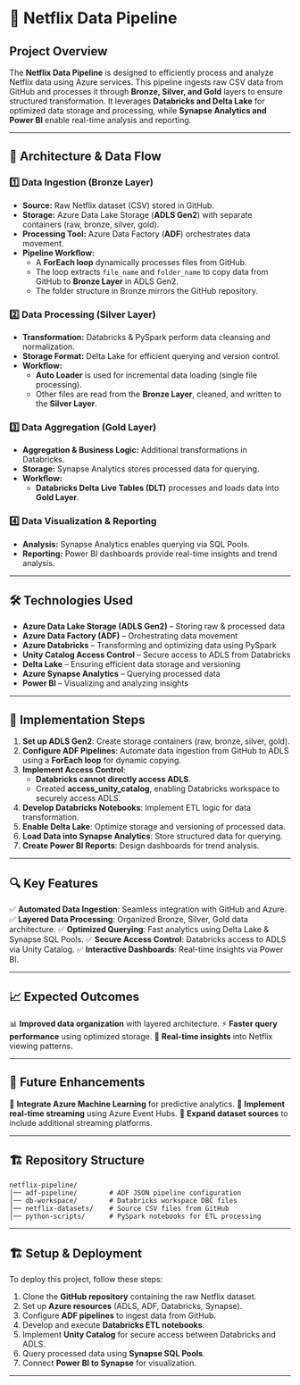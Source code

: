 # 📌 Netflix Data Pipeline

## Project Overview
The **Netflix Data Pipeline** is designed to efficiently process and analyze Netflix data using Azure services. This pipeline ingests raw CSV data from GitHub and processes it through **Bronze, Silver, and Gold** layers to ensure structured transformation. It leverages **Databricks and Delta Lake** for optimized data storage and processing, while **Synapse Analytics and Power BI** enable real-time analysis and reporting.

---

## 📂 Architecture & Data Flow

### 1️⃣ Data Ingestion (Bronze Layer)
- **Source:** Raw Netflix dataset (CSV) stored in GitHub.
- **Storage:** Azure Data Lake Storage (**ADLS Gen2**) with separate containers (raw, bronze, silver, gold).
- **Processing Tool:** Azure Data Factory (**ADF**) orchestrates data movement.
- **Pipeline Workflow:**
  - A **ForEach loop** dynamically processes files from GitHub.
  - The loop extracts `file_name` and `folder_name` to copy data from GitHub to **Bronze Layer** in ADLS Gen2.
  - The folder structure in Bronze mirrors the GitHub repository.

### 2️⃣ Data Processing (Silver Layer)
- **Transformation:** Databricks & PySpark perform data cleansing and normalization.
- **Storage Format:** Delta Lake for efficient querying and version control.
- **Workflow:**
  - **Auto Loader** is used for incremental data loading (single file processing).
  - Other files are read from the **Bronze Layer**, cleaned, and written to the **Silver Layer**.

### 3️⃣ Data Aggregation (Gold Layer)
- **Aggregation & Business Logic:** Additional transformations in Databricks.
- **Storage:** Synapse Analytics stores processed data for querying.
- **Workflow:**
  - **Databricks Delta Live Tables (DLT)** processes and loads data into **Gold Layer**.

### 4️⃣ Data Visualization & Reporting
- **Analysis:** Synapse Analytics enables querying via SQL Pools.
- **Reporting:** Power BI dashboards provide real-time insights and trend analysis.

---

## 🛠️ Technologies Used
- **Azure Data Lake Storage (ADLS Gen2)** – Storing raw & processed data
- **Azure Data Factory (ADF)** – Orchestrating data movement
- **Azure Databricks** – Transforming and optimizing data using PySpark
- **Unity Catalog Access Control** – Secure access to ADLS from Databricks
- **Delta Lake** – Ensuring efficient data storage and versioning
- **Azure Synapse Analytics** – Querying processed data
- **Power BI** – Visualizing and analyzing insights

---

## 🚀 Implementation Steps
1. **Set up ADLS Gen2**: Create storage containers (raw, bronze, silver, gold).
2. **Configure ADF Pipelines**: Automate data ingestion from GitHub to ADLS using a **ForEach loop** for dynamic copying.
3. **Implement Access Control**:
   - **Databricks cannot directly access ADLS**.
   - Created **access_unity_catalog**, enabling Databricks workspace to securely access ADLS.
4. **Develop Databricks Notebooks**: Implement ETL logic for data transformation.
5. **Enable Delta Lake**: Optimize storage and versioning of processed data.
6. **Load Data into Synapse Analytics**: Store structured data for querying.
7. **Create Power BI Reports**: Design dashboards for trend analysis.

---

## 🔍 Key Features
✅ **Automated Data Ingestion**: Seamless integration with GitHub and Azure.
✅ **Layered Data Processing**: Organized Bronze, Silver, Gold data architecture.
✅ **Optimized Querying**: Fast analytics using Delta Lake & Synapse SQL Pools.
✅ **Secure Access Control**: Databricks access to ADLS via Unity Catalog.
✅ **Interactive Dashboards**: Real-time insights via Power BI.

---

## 📈 Expected Outcomes
📊 **Improved data organization** with layered architecture.
⚡ **Faster query performance** using optimized storage.
📡 **Real-time insights** into Netflix viewing patterns.

---

## 📌 Future Enhancements
🔹 **Integrate Azure Machine Learning** for predictive analytics.
🔹 **Implement real-time streaming** using Azure Event Hubs.
🔹 **Expand dataset sources** to include additional streaming platforms.

---

## 🏗️ Repository Structure
```
netflix-pipeline/
│── adf-pipeline/        # ADF JSON pipeline configuration
│── db-workspace/        # Databricks workspace DBC files
│── netflix-datasets/    # Source CSV files from GitHub
│── python-scripts/      # PySpark notebooks for ETL processing
```

---

## 🏗️ Setup & Deployment
To deploy this project, follow these steps:
1. Clone the **GitHub repository** containing the raw Netflix dataset.
2. Set up **Azure resources** (ADLS, ADF, Databricks, Synapse).
3. Configure **ADF pipelines** to ingest data from GitHub.
4. Develop and execute **Databricks ETL notebooks**.
5. Implement **Unity Catalog** for secure access between Databricks and ADLS.
6. Query processed data using **Synapse SQL Pools**.
7. Connect **Power BI to Synapse** for visualization.

---

